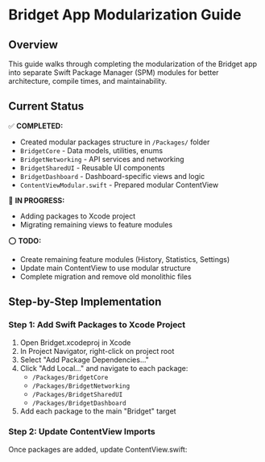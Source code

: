 # Bridget App Modularization Guide

## Overview
This guide walks through completing the modularization of the Bridget app into separate Swift Package Manager (SPM) modules for better architecture, compile times, and maintainability.

## Current Status
✅ **COMPLETED:**
- Created modular packages structure in `/Packages/` folder
- `BridgetCore` - Data models, utilities, enums
- `BridgetNetworking` - API services and networking
- `BridgetSharedUI` - Reusable UI components
- `BridgetDashboard` - Dashboard-specific views and logic
- `ContentViewModular.swift` - Prepared modular ContentView

🔄 **IN PROGRESS:**
- Adding packages to Xcode project
- Migrating remaining views to feature modules

⭕ **TODO:**
- Create remaining feature modules (History, Statistics, Settings)
- Update main ContentView to use modular structure
- Complete migration and remove old monolithic files

## Step-by-Step Implementation

### Step 1: Add Swift Packages to Xcode Project
1. Open Bridget.xcodeproj in Xcode
2. In Project Navigator, right-click on project root
3. Select "Add Package Dependencies..."
4. Click "Add Local..." and navigate to each package:
   - `/Packages/BridgetCore`
   - `/Packages/BridgetNetworking` 
   - `/Packages/BridgetSharedUI`
   - `/Packages/BridgetDashboard`
5. Add each package to the main "Bridget" target

### Step 2: Update ContentView Imports
Once packages are added, update ContentView.swift:
